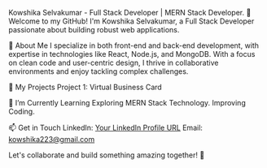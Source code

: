Kowshika Selvakumar - Full Stack Developer | MERN Stack Developer.
👋 Welcome to my GitHub! I'm Kowshika Selvakumar, a Full Stack Developer passionate about building robust web applications.

🚀 About Me
I specialize in both front-end and back-end development, with expertise in technologies like React, Node.js, and MongoDB. With a focus on clean code and user-centric design, I thrive in collaborative environments and enjoy tackling complex challenges.

💼 My Projects
Project 1: Virtual Business Card

🌱 I’m Currently Learning
Exploring MERN Stack Technology.
Improving Coding.

📫 Get in Touch
LinkedIn: [Your LinkedIn Profile URL](https://www.linkedin.com/in/kowshika-s-9443b7254/overlay/about-this-profile/?lipi=urn%3Ali%3Apage%3Ad_flagship3_profile_view_base%3BJjzsgXzbTdOokl5vIO%2B6yg%3D%3D)
Email: kowshika223@gmail.com

Let's collaborate and build something amazing together! 🌟
